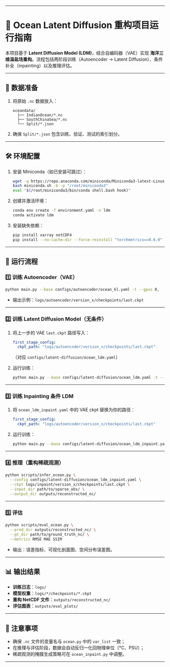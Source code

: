 
---

# 🐬 Ocean Latent Diffusion 重构项目运行指南

本项目基于 **Latent Diffusion Model (LDM)**，结合自编码器（VAE）实现 **海洋三维温盐场重构**。流程包括两阶段训练（Autoencoder → Latent Diffusion）、条件补全（inpainting）以及推理评估。

---

## 📂 数据准备

1. 将原始 `.nc` 数据放入：

   ```
   oceandata/
     ├── IndianOcean/*.nc
     ├── SouthChinaSea/*.nc
     └── Split/*.json
   ```

2. 确保 `Split/*.json` 包含训练、验证、测试的索引划分。

---

## 🛠 环境配置

1. 安装 Miniconda（如已安装可跳过）：

   ```bash
   wget -q https://repo.anaconda.com/miniconda/Miniconda3-latest-Linux-x86_64.sh -O miniconda.sh
   bash miniconda.sh -b -p "/root/miniconda3"
   eval "$(/root/miniconda3/bin/conda shell.bash hook)"
   ```

2. 创建并激活环境：

   ```bash
   conda env create -f environment.yaml -n ldm
   conda activate ldm
   ```

3. 安装缺失依赖：

   ```bash
   pip install xarray netCDF4
   pip install --no-cache-dir --force-reinstall "torchmetrics==0.6.0" "pytorch-lightning==1.4.2"
   ```

---

## 🚀 运行流程

### 1️⃣ 训练 Autoencoder（VAE）

```bash
python main.py --base configs/autoencoder/ocean_kl.yaml -t --gpus 0,
```

* 输出示例：`logs/autoencoder/version_x/checkpoints/last.ckpt`

---

### 2️⃣ 训练 Latent Diffusion Model（无条件）

1. 将上一步的 VAE `last.ckpt` 路径写入：

   ```yaml
   first_stage_config:
     ckpt_path: "logs/autoencoder/version_x/checkpoints/last.ckpt"
   ```

   （对应 `configs/latent-diffusion/ocean_ldm.yaml`）

2. 运行训练：

   ```bash
   python main.py --base configs/latent-diffusion/ocean_ldm.yaml -t --gpus 0,
   ```

---

### 3️⃣ 训练 Inpainting 条件 LDM

1. 将 `ocean_ldm_inpaint.yaml` 中的 VAE ckpt 替换为你的路径：

   ```yaml
   first_stage_config:
     ckpt_path: "logs/autoencoder/version_x/checkpoints/last.ckpt"
   ```

2. 运行训练：

   ```bash
   python main.py --base configs/latent-diffusion/ocean_ldm_inpaint.yaml -t --gpus 0,
   ```

---

### 4️⃣ 推理（重构稀疏观测）

```bash
python scripts/infer_ocean.py \
  --config configs/latent-diffusion/ocean_ldm_inpaint.yaml \
  --ckpt logs/inpaint/version_x/checkpoints/last.ckpt \
  --input_dir path/to/sparse_obs/ \
  --output_dir outputs/reconstructed_nc/
```

---

### 5️⃣ 评估

```bash
python scripts/eval_ocean.py \
  --pred_dir outputs/reconstructed_nc/ \
  --gt_dir path/to/ground_truth_nc/ \
  --metrics RMSE MAE SSIM
```

* 输出：误差指标、可视化剖面图、空间分布误差图。

---

## 📊 输出结果

* **训练日志**：`logs/`
* **模型权重**：`logs/*/checkpoints/*.ckpt`
* **重构 NetCDF 文件**：`outputs/reconstructed_nc/`
* **评估图表**：`outputs/eval_plots/`

---

## 📌 注意事项

* 确保 `.nc` 文件的变量名与 `ocean.py` 中的 `var_list` 一致；
* 在推理与评估阶段，数据会自动反归一化回物理单位（°C、PSU）；
* 稀疏观测的掩膜生成策略可在 `ocean_inpaint.py` 中调整。

---
